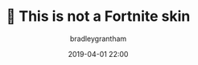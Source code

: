 ---
title: ":sunrise: This is not a Fortnite skin"
layout: post
date: 2019-04-01 22:00
tag: jekyll
image: assets/images/bg.png
headerImage: true
projects: true
hidden: true # don't count this post in blog pagination
description: "A GAN that tries to create new Fortnite skins"
category: project
author: bradleygrantham
externalLink: https://github.com/BradleyGrantham/thisisnotafortniteskin
---